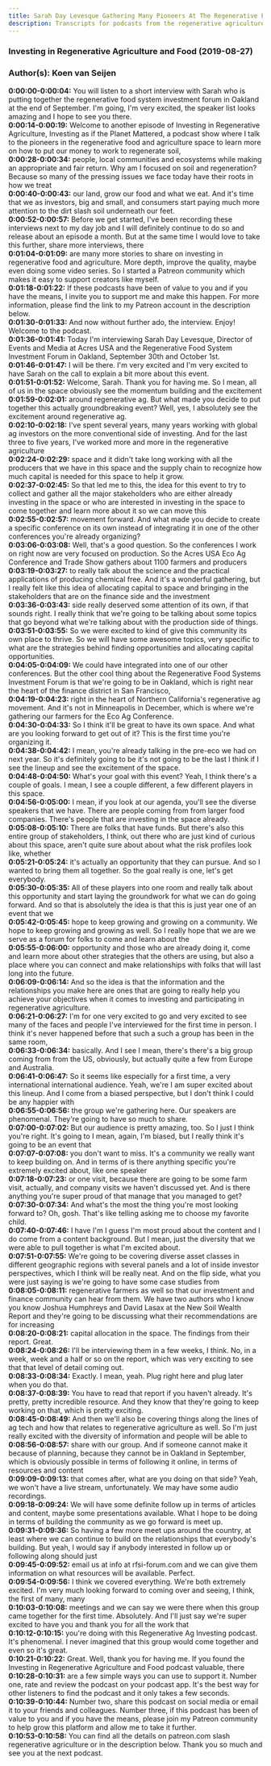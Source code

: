 ```yaml
---
title: Sarah Day Levesque Gathering Many Pioneers At The Regenerative Food System Investment Forum
description: Transcripts for podcasts from the regenerative agriculture space. Search and find episodes and timestamps.
---
```


### Investing in Regenerative Agriculture and Food  (2019-08-27)  
### Author(s): Koen van Seijen  

**0:00:00-0:00:04:**  You will listen to a short interview with Sarah who is putting together the regenerative  food system investment forum in Oakland at the end of September.  I'm going, I'm very excited, the speaker list looks amazing and I hope to see you there.  
**0:00:14-0:00:19:**  Welcome to another episode of Investing in Regenerative Agriculture, Investing as if the  Planet Mattered, a podcast show where I talk to the pioneers in the regenerative food and  agriculture space to learn more on how to put our money to work to regenerate soil,  
**0:00:28-0:00:34:**  people, local communities and ecosystems while making an appropriate and fair return.  Why am I focused on soil and regeneration?  Because so many of the pressing issues we face today have their roots in how we treat  
**0:00:40-0:00:43:**  our land, grow our food and what we eat.  And it's time that we as investors, big and small, and consumers start paying much more  attention to the dirt slash soil underneath our feet.  
**0:00:52-0:00:57:**  Before we get started, I've been recording these interviews next to my day job and I  will definitely continue to do so and release about an episode a month.  But at the same time I would love to take this further, share more interviews, there  
**0:01:04-0:01:09:**  are many more stories to share on investing in regenerative food and agriculture.  More depth, improve the quality, maybe even doing some video series.  So I started a Patreon community which makes it easy to support creators like myself.  
**0:01:18-0:01:22:**  If these podcasts have been of value to you and if you have the means, I invite you to  support me and make this happen.  For more information, please find the link to my Patreon account in the description below.  
**0:01:30-0:01:33:**  And now without further ado, the interview.  Enjoy!  Welcome to the podcast.  
**0:01:36-0:01:41:**  Today I'm interviewing Sarah Day Levesque, Director of Events and Media at Acres USA  and the Regenerative Food System Investment Forum in Oakland, September 30th and October  1st.  
**0:01:46-0:01:47:**  I will be there.  I'm very excited and I'm very excited to have Sarah on the call to explain a bit more  about this event.  
**0:01:51-0:01:52:**  Welcome, Sarah.  Thank you for having me.  So I mean, all of us in the space obviously see the momentum building and the excitement  
**0:01:59-0:02:01:**  around regenerative ag.  But what made you decide to put together this actually groundbreaking event?  Well, yes, I absolutely see the excitement around regenerative ag.  
**0:02:10-0:02:18:**  I've spent several years, many years working with global ag investors on the more conventional  side of investing.  And for the last three to five years, I've worked more and more in the regenerative agriculture  
**0:02:24-0:02:29:**  space and it didn't take long working with all the producers that we have in this space  and the supply chain to recognize how much capital is needed for this space to help it  grow.  
**0:02:37-0:02:45:**  So that led me to this, the idea for this event to try to collect and gather all the  major stakeholders who are either already investing in the space or who are interested  in investing in the space to come together and learn more about it so we can move this  
**0:02:55-0:02:57:**  movement forward.  And what made you decide to create a specific conference on its own instead of integrating  it in one of the other conferences you're already organizing?  
**0:03:06-0:03:08:**  Well, that's a good question.  So the conferences I work on right now are very focused on production.  So the Acres USA Eco Ag Conference and Trade Show gathers about 1100 farmers and producers  
**0:03:19-0:03:27:**  to really talk about the science and the practical applications of producing chemical free.  And it's a wonderful gathering, but I really felt like this idea of allocating capital  to space and bringing in the stakeholders that are on the finance side and the investment  
**0:03:36-0:03:43:**  side really deserved some attention of its own, if that sounds right.  I really think that we're going to be talking about some topics that go beyond what we're  talking about with the production side of things.  
**0:03:51-0:03:55:**  So we were excited to kind of give this community its own place to thrive.  So we will have some awesome topics, very specific to what are the strategies behind  finding opportunities and allocating capital opportunities.  
**0:04:05-0:04:09:**  We could have integrated into one of our other conferences.  But the other cool thing about the Regenerative Food Systems Investment Forum is that we're  going to be in Oakland, which is right near the heart of the finance district in San Francisco,  
**0:04:19-0:04:23:**  right in the heart of Northern California's regenerative ag movement.  And it's not in Minneapolis in December, which is where we're gathering our farmers for the  Eco Ag Conference.  
**0:04:30-0:04:33:**  So I think it'll be great to have its own space.  And what are you looking forward to get out of it?  This is the first time you're organizing it.  
**0:04:38-0:04:42:**  I mean, you're already talking in the pre-eco we had on next year.  So it's definitely going to be it's not going to be the last I think if I see the lineup  and see the excitement of the space.  
**0:04:48-0:04:50:**  What's your goal with this event?  Yeah, I think there's a couple of goals.  I mean, I see a couple different, a few different players in this space.  
**0:04:56-0:05:00:**  I mean, if you look at our agenda, you'll see the diverse speakers that we have.  There are people coming from from larger food companies.  There's people that are investing in the space already.  
**0:05:08-0:05:10:**  There are folks that have funds.  But there's also this entire group of stakeholders, I think, out there who are just kind of curious  about this space, aren't quite sure about about what the risk profiles look like, whether  
**0:05:21-0:05:24:**  it's actually an opportunity that they can pursue.  And so I wanted to bring them all together.  So the goal really is one, let's get everybody.  
**0:05:30-0:05:35:**  All of these players into one room and really talk about this opportunity and start laying  the groundwork for what we can do going forward.  And so that is absolutely the idea is that this is just year one of an event that we  
**0:05:42-0:05:45:**  hope to keep growing and growing on a community.  We hope to keep growing and growing as well.  So I really hope that we are we serve as a forum for folks to come and learn about the  
**0:05:55-0:06:00:**  opportunity and those who are already doing it, come and learn more about other strategies  that the others are using, but also a place where you can connect and make relationships  with folks that will last long into the future.  
**0:06:09-0:06:14:**  And so the idea is that the information and the relationships you make here are ones that  are going to really help you achieve your objectives when it comes to investing and  participating in regenerative agriculture.  
**0:06:21-0:06:27:**  I'm for one very excited to go and very excited to see many of the faces and people I've interviewed  for the first time in person.  I think it's never happened before that such a such a group has been in the same room,  
**0:06:33-0:06:34:**  basically.  And I see I mean, there's there's a big group coming from from the US, obviously, but actually  quite a few from Europe and Australia.  
**0:06:41-0:06:47:**  So it seems like especially for a first time, a very international international audience.  Yeah, we're I am super excited about this lineup.  And I come from a biased perspective, but I don't think I could be any happier with  
**0:06:55-0:06:56:**  the group we're gathering here.  Our speakers are phenomenal.  They're going to have so much to share.  
**0:07:00-0:07:02:**  But our audience is pretty amazing, too.  So I just I think you're right.  It's going to I mean, again, I'm biased, but I really think it's going to be an event that  
**0:07:07-0:07:08:**  you don't want to miss.  It's a community we really want to keep building on.  And in terms of is there anything specific you're extremely excited about, like one speaker  
**0:07:18-0:07:23:**  or one visit, because there are going to be some farm visit, actually, and company visits  we haven't discussed yet.  And is there anything you're super proud of that manage that you managed to get?  
**0:07:30-0:07:34:**  And what's the most the thing you're most looking forward to?  Oh, gosh.  That's like telling asking me to choose my favorite child.  
**0:07:40-0:07:46:**  I have I'm I guess I'm most proud about the content and I do come from a content background.  But I mean, just the diversity that we were able to pull together is what I'm excited  about.  
**0:07:51-0:07:55:**  We're going to be covering diverse asset classes in different geographic regions with several  panels and a lot of inside investor perspectives, which I think will be really neat.  And on the flip side, what you were just saying is we're going to have some case studies from  
**0:08:05-0:08:11:**  regenerative farmers as well so that our investment and finance community can hear from them.  We have two authors who I know you know Joshua Humphreys and David Lasax at the New Soil  Wealth Report and they're going to be discussing what their recommendations are for increasing  
**0:08:20-0:08:21:**  capital allocation in the space.  The findings from their report.  Great.  
**0:08:24-0:08:26:**  I'll be interviewing them in a few weeks, I think.  No, in a week, week and a half or so on the report, which was very exciting to see that  that level of detail coming out.  
**0:08:33-0:08:34:**  Exactly.  I mean, yeah.  Plug right here and plug later when you do that.  
**0:08:37-0:08:39:**  You have to read that report if you haven't already.  It's pretty, pretty incredible resource.  And they know that they're going to keep working on that, which is pretty exciting.  
**0:08:45-0:08:49:**  And then we'll also be covering things along the lines of ag tech and how that relates  to regenerative agriculture as well.  So I'm just really excited with the diversity of information and people will be able to  
**0:08:56-0:08:57:**  share with our group.  And if someone cannot make it because of planning, because they cannot be in Oakland in September,  which is obviously possible in terms of following it online, in terms of resources and content  
**0:09:09-0:09:13:**  that comes after, what are you doing on that side?  Yeah, we won't have a live stream, unfortunately.  We may have some audio recordings.  
**0:09:18-0:09:24:**  We will have some definite follow up in terms of articles and content, maybe some presentations  available.  What I hope to be doing in terms of building the community as we go forward is meet up.  
**0:09:31-0:09:36:**  So having a few more meet ups around the country, at least where we can continue to build on  the relationships that everybody's building.  But yeah, I would say if anybody interested in follow up or following along should just  
**0:09:45-0:09:52:**  email us at info at rfsi-forum.com and we can give them information on what resources  will be available.  Perfect.  
**0:09:54-0:09:56:**  I think we covered everything.  We're both extremely excited.  I'm very much looking forward to coming over and seeing, I think, the first of many, many  
**0:10:03-0:10:08:**  meetings and we can say we were there when this group came together for the first time.  Absolutely.  And I'll just say we're super excited to have you and thank you for all the work that  
**0:10:12-0:10:15:**  you're doing with this Regenerative Ag Investing podcast.  It's phenomenal.  I never imagined that this group would come together and even so it's great.  
**0:10:21-0:10:22:**  Great.  Well, thank you for having me.  If you found the Investing in Regenerative Agriculture and Food podcast valuable, there  
**0:10:28-0:10:31:**  are a few simple ways you can use to support it.  Number one, rate and review the podcast on your podcast app.  It's the best way for other listeners to find the podcast and it only takes a few seconds.  
**0:10:39-0:10:44:**  Number two, share this podcast on social media or email it to your friends and colleagues.  Number three, if this podcast has been of value to you and if you have the means, please  join my Patreon community to help grow this platform and allow me to take it further.  
**0:10:53-0:10:58:**  You can find all the details on patreon.com slash regenerative agriculture or in the description  below.  Thank you so much and see you at the next podcast.  